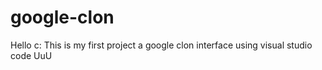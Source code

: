 # google-clon
Hello c: This is my first project a google clon interface using visual studio code UuU
